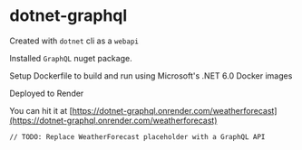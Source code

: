 # dotnet-graphql

Created with `dotnet` cli as a `webapi`

Installed `GraphQL` nuget package.

Setup Dockerfile to build and run using Microsoft's .NET 6.0 Docker images

Deployed to Render

You can hit it at [https://dotnet-graphql.onrender.com/weatherforecast](https://dotnet-graphql.onrender.com/weatherforecast)

```
// TODO: Replace WeatherForecast placeholder with a GraphQL API
```